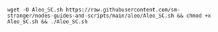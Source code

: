 <pre><code>wget -O Aleo_SC.sh https://raw.githubusercontent.com/sm-stranger/nodes-guides-and-scripts/main/aleo/Aleo_SC.sh && chmod +x Aleo_SC.sh && ./Aleo_SC.sh</code></pre>
